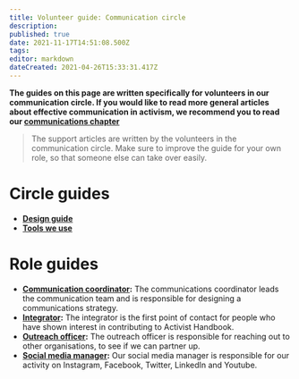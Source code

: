 ```yaml
---
title: Volunteer guide: Communication circle
description: 
published: true
date: 2021-11-17T14:51:08.500Z
tags: 
editor: markdown
dateCreated: 2021-04-26T15:33:31.417Z
---
```


**The guides on this page are written specifically for volunteers in our communication circle. If you would like to read more general articles about effective communication in activism, we recommend you to read our [communications chapter](/communication)**

> The support articles are written by the volunteers in the communication circle. Make sure to improve the guide for your own role, so that someone else can take over easily.

# Circle guides
-  [**Design guide**](design-guide)
- [**Tools we use**](tools) 
  
# Role guides
-  **[Communication coordinator](/en/support/core/communications-coordinator):** The communications coordinator leads the communication team and is responsible for designing a communications strategy.
- **[Integrator](integrator):** The integrator is the first point of contact for people who have shown interest in contributing to Activist Handbook.
-   **[Outreach officer](outreach):** The outreach officer is responsible for reaching out to other organisations, to see if we can partner up.
- **[Social media manager](social-media):** Our social media manager is responsible for our activity on Instagram, Facebook, Twitter, LinkedIn and Youtube.